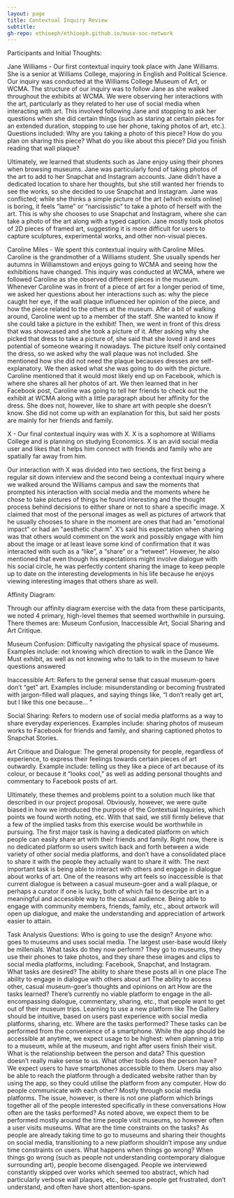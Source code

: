 ```yaml
---
layout: page
title: Contextual Inquiry Review
subtitle: 
gh-repo: ethioeph/ethioeph.github.io/muse-soc-network
---
```


Participants and Initial Thoughts:

Jane Williams - Our first contextual inquiry took place with Jane Williams.  She is a senior at Williams College, majoring in English and Political Science.  Our inquiry was conducted at the Williams College Museum of Art, or WCMA.  The structure of our inquiry was to follow Jane as she walked throughout the exhibits at WCMA.  We were observing her interactions with the art, particularly as they related to her use of social media when interacting with art.  This involved following Jane and stopping to ask her questions when she did certain things (such as staring at certain pieces for an extended duration, stopping to use her phone, taking photos of art, etc.).  Questions included: Why are you taking a photo of this piece?  How do you plan on sharing this piece?  What do you like about this piece?  Did you finish reading that wall plaque?

Ultimately, we learned that students such as Jane enjoy using their phones when browsing museums.  Jane was particularly fond of taking photos of the art to add to her Snapchat and Instagram accounts.  Jane didn’t have a dedicated location to share her thoughts, but she still wanted her friends to see the works, so she decided to use Snapchat and Instagram.  Jane was conflicted; while she thinks a simple picture of the art (which exists online) is boring, it feels “lame” or “narcissistic” to take a photo of herself with the art.  This is why she chooses to use Snapchat and Instagram, where she can take a photo of the art along with a typed caption.  Jane mostly took photos of 2D pieces of framed art, suggesting it is more difficult for users to capture sculptures, experimental works, and other non-visual pieces.

Caroline Miles - We spent this contextual inquiry with Caroline Miles. Caroline is the grandmother of a Williams student. She usually spends her autumns in Williamstown and enjoys going to WCMA and seeing how the exhibitions have changed. This inquiry was conducted at WCMA, where we followed Caroline as she observed different pieces in the museum. Whenever Caroline was in front of a piece of art for a longer period of time, we asked her questions about her interactions such as: why the piece caught her eye, if the wall plaque influenced her opinion of the piece, and how the piece related to the others at the museum.  After a bit of walking around, Caroline went up to a member of the staff. She wanted to know if she could take a picture in the exhibit! Then, we went in front of this dress that was showcased and she took a picture of it. After asking why she picked that dress to take a picture of, she said that she loved it and sees potential of someone wearing it nowadays. The picture itself only contained the dress, so we asked why the wall plaque was not included. She mentioned how she did not need the plaque becauses dresses are self-explanatory. We then asked what she was going to do with the picture. Caroline mentioned that it would most likely end up on Facebook, which is where she shares all her photos of art. We then learned that in her Facebook post, Caroline was going to tell her friends to check out the exhibit at WCMA along with a little paragraph about her affinity for the dress.  She does not, however, like to share art with people she doesn’t know. She did not come up with an explanation for this, but said her posts are mainly for her friends and family. 

X - Our final contextual inquiry was with X. X is a sophomore at Williams College and is planning on studying Economics. X is an avid social media user and likes that it helps him connect with friends and family who are spatially far away from him. 

Our interaction with X was divided into two sections, the first being a regular sit down interview and the second being a contextual inquiry where we walked around the Williams campus and saw the moments that prompted his interaction with social media and the moments where he chose to take pictures of things he found interesting and the thought process behind decisions to either share or not to share a specific image.  X claimed that most of the personal images as well as pictures of artwork that he usually chooses to share in the moment are ones that had an "emotional impact" or had an "aesthetic charm”.  X’s said his expectation when sharing was that others would comment on the work and possibly engage with him about the image or at least leave some kind of confirmation that it was interacted with such as a “like”, a “share” or a “retweet”. However, he also mentioned that even though his expectations might involve dialogue with his social circle, he was perfectly content sharing the image to keep people up to date on the interesting developments in his life because he enjoys viewing interesting images that others share as well.


Affinity Diagram:

Through our affinity diagram exercise with the data from these participants, we noted 4 primary, high-level themes that seemed worthwhile in pursuing.  There themes are: Museum Confusion, Inaccessible Art, Social Sharing and Art Critique.

Museum Confusion: Difficulty navigating the physical space of museums.  Examples include: not knowing which direction to walk in the Dance We Must exhibit, as well as not knowing who to talk to in the museum to have questions answered

Inaccessible Art: Refers to the general sense that casual museum-goers don’t “get” art.  Examples include: misunderstanding or becoming frustrated with jargon-filled wall plaques, and saying things like, “I don’t really get art, but I like this one because... “

Social Sharing: Refers to modern use of social media platforms as a way to share everyday experiences.  Examples include: sharing photos of museum works to Facebook for friends and family, and sharing captioned photos to Snapchat Stories.

Art Critique and Dialogue: The general propensity for people, regardless of experience, to express their feelings towards certain pieces of art outwardly.  Example include: telling us they like a piece of art because of its colour, or because it “looks cool,” as well as adding personal thoughts and commentary to Facebook posts of art.

Ultimately, these themes and problems point to a solution much like that described in our project proposal.  Obviously, however, we were quite biased in how we introduced the purpose of the Contextual Inquiries, which points we found worth noting, etc.  With that said, we still firmly believe that a few of the implied tasks from this exercise would be worthwhile in pursuing.  The first major task is having a dedicated platform on which people can easily share art with their friends and family.  Right now, there is no dedicated platform so users switch back and forth between a wide variety of other social media platforms, and don’t have a consolidated place to share it with the people they actually want to share it with.  The next important task is being able to interact with others and engage in dialogue about works of art.  One of the reasons why art feels so inaccessible is that current dialogue is between a casual museum-goer and a wall plaque, or perhaps a curator if one is lucky, both of which fail to describe art in a meaningful and accessible way to the casual audience.  Being able to engage with community members, friends, family, etc., about artwork will open up dialogue, and make the understanding and appreciation of artwork easier to attain.

Task Analysis Questions:
Who is going to use the design?
Anyone who: goes to museums and uses social media.  The largest user-base would likely be millenials.
What tasks do they now perform?
They go to museums, they use their phones to take photos, and they share these images and clips to social media platforms, including: Facebook, Snapchat, and Instagram.
What tasks are desired?
The ability to share these posts all in one place
The ability to engage in dialogue with others about art
The ability to access other, casual museum-goer’s thoughts and opinions on art
How are the tasks learned?
There’s currently no viable platform to engage in the all-encompassing dialogue, commentary, sharing, etc., that people want to get out of their museum trips.  Learning to use a new platform like The Gallery should be intuitive, based on users past experience with social media platforms, sharing, etc.
Where are the tasks performed?
These tasks can be performed from the convenience of a smartphone.  While the app should be accessible at anytime, we expect usage to be highest: when planning a trip to a museum, while at the museum, and right after users finish their visit.
What is the relationship between the person and data?
This question doesn’t really make sense to us.
What other tools does the person have?
We expect users to have smartphones accessible to them.  Users may also be able to reach the platform through a dedicated website rather than by using the app, so they could utilise the platform from any computer.
How do people communicate with each other?
Mostly through social media platforms.  The issue, however, is there is not one platform which brings together all of the people interested specifically in these conversations
How often are the tasks performed?
As noted above, we expect them to be performed mostly around the time people visit museums, so however often a user visits museums.
What are the time constraints on the tasks?
As people are already taking time to go to museums and sharing their thoughts on social media, transitioning to a new platform shouldn’t impose any undue time constraints on users.
What happens when things go wrong?
When things go wrong (such as people not understanding contemporary dialogue surrounding art), people become disengaged.  People we interviewed constantly skipped over works which seemed too abstract, which had particularly verbose wall plaques, etc., because people get frustrated, don’t understand, and often have short attention-spans.



